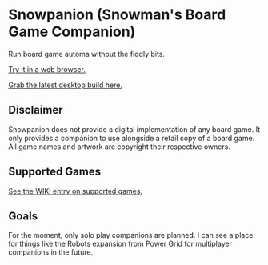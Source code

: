 # Snowpanion (Snowman's Board Game Companion)

Run board game automa without the fiddly bits.

[Try it in a web browser.](https://xbigtk13x.github.io/snowpanion/)

[Grab the latest desktop build here.](https://github.com/XBigTK13X/snowpanion/actions/workflows/Export%20all%20active%20templates.yml)

## Disclaimer

Snowpanion does not provide a digital implementation of any board game. It only provides a companion to use alongside a retail copy of a board game. All game names and artwork are copyright their respective owners.

## Supported Games

[See the WIKI entry on supported games.](https://github.com/XBigTK13X/snowpanion/wiki/Supported-Games)

## Goals

For the moment, only solo play companions are planned. I can see a place for things like the Robots expansion from Power Grid for multiplayer companions in the future.

